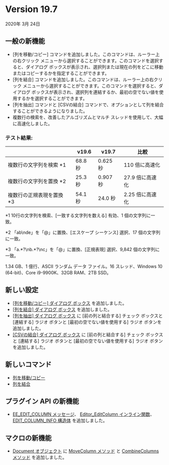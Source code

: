 # Version 19.7

2020年 3月 24日

## 一般の新機能

- \[列を移動/コピー\] コマンドを追加しました。このコマンドは、ルーラー上の右クリック メニューから選択することができます。このコマンドを選択すると、ダイアログ ボックスが表示され、選択列または現在の列をどこに移動またはコピーするかを指定することができます。
- \[列を結合\] コマンドを追加しました。このコマンドは、ルーラー上の右クリック メニューから選択することができます。このコマンドを選択すると、ダイアログ ボックスが表示され、選択列を連結するか、最初の空でない値を使用するかを選択することができます。
- \[列を抽出\] コマンドと \[CSVの結合\] コマンドで、オプションとして列を結合することができるようになりました。
- 複数行の検索を、改善したアルゴリズムとマルチ スレッドを使用して、大幅に高速化しました。

### テスト結果:

|  | v19.6 | v19.7 | 比較 |
| --- | --- | --- | --- |
| 複数行の文字列を検索 \*1 | 68.8 秒 | 0.625 秒 | 110 倍に高速化 |
| 複数行の文字列を置換 \*2 | 25.3 秒 | 0.907 秒 | 27.9 倍に高速化 |
| 複数行の正規表現を置換 \*3 | 54.1 秒 | 24.0 秒 | 2.25 倍に高速化 |

\*1 10行の文字列を検索、\[一致する文字列を数える\] 有効、1 個の文字列に一致。

\*2 「ab\\nde」を「@」に置換、\[エスケープ シーケンス\] 選択、17 個の文字列に一致。

\*3 「a.\*?\\nb.\*?\\nc」を「@」に置換、\[正規表現\] 選択、9,842 個の文字列に一致。

1.34 GB、1 億行、ASCII ランダム データ ファイル。16 スレッド、Windows 10 (64-bit)、Core i9-9900K、32GB RAM、2TB SSD。

## 新しい設定

- [\[列を移動/コピー\] ダイアログ ボックス](../dlg/move_column/index) を追加しました。
- [\[列を結合\] ダイアログ ボックス](../dlg/combine_columns/index) を追加しました。
- [\[列を抽出\] ダイアログ ボックス](../dlg/extract_columns/index) に \[前の列と結合する\] チェック ボックスと \[連結する\] ラジオ ボタンと \[最初の空でない値を使用する\] ラジオ ボタンを追加しました。
- [\[CSVの結合\] ダイアログ ボックス](../dlg/join_csv/index) に \[前の列と結合する\] チェック ボックスと \[連結する\] ラジオ ボタンと \[最初の空でない値を使用する\] ラジオ ボタンを追加しました。

## 新しいコマンド

- [列を移動/コピー](../cmd/edit/move_column)
- [列を結合](../cmd/edit/combine_columns)

## プラグイン API の新機能

- [EE\_EDIT\_COLUMN メッセージ](../plugin/message/ee_edit_column)、 [Editor\_EditColumn インライン関数](../plugin/macro/editor_editcolumn)、 [EDIT\_COLUMN\_INFO 構造体](../plugin/structure/edit_column_info) を追加しました。

## マクロの新機能

- [Document オブジェクト](../macro/document/index) に [MoveColumn メソッド](../macro/document/movecolumn) と [CombineColumns メソッド](../macro/document/combinecolumns) を追加しました。